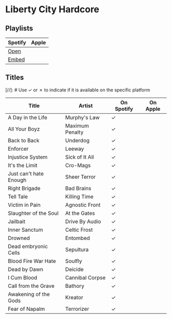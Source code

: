 # Liberty City Hardcore

## Playlists

| Spotify | Apple |
| ------- | ----- |
| [Open](https://open.spotify.com/user/marauderxtreme/playlist/2BlZAh5BnIqbfCiNwPSUNo)
| [Embed](https://embed.spotify.com/?uri=spotify%3Auser%3Amarauderxtreme%3Aplaylist%3A2BlZAh5BnIqbfCiNwPSUNo)

## Titles

[//]: # Use ✓ or ✗ to indicate if it is available on the specific platform

| Title                          | Artist             | On Spotify | On Apple |
| ------------------------------ | ------------------ | ---------- | -------- |
| A Day in the Life              | Murphy's Law       | ✓
| All Your Boyz                  | Maximum Penalty    | ✓
| Back to Back                   | Underdog           | ✓
| Enforcer                       | Leeway             | ✓
| Injustice System               | Sick of It All     | ✓
| It's the Limit                 | Cro-Mags           | ✓
| Just can't hate Enough         | Sheer Terror       | ✓
| Right Brigade                  | Bad Brains         | ✓
| Tell Tale                      | Killing Time       | ✓
| Victim in Pain                 | Agnostic Front     | ✓
| Slaughter of the Soul          | At the Gates       | ✓
| Jailbait                       | Drive By Audio     | ✓
| Inner Sanctum                  | Celtic Frost       | ✓
| Drowned                        | Entombed           | ✓
| Dead embryonic Cells           | Sepultura          | ✓
| Blood Fire War Hate            | Soulfly            | ✓
| Dead by Dawn                   | Deicide            | ✓
| I Cum Blood                    | Cannibal Corpse    | ✓
| Call from the Grave            | Bathory            | ✓
| Awakening of the Gods          | Kreator            | ✓
| Fear of Napalm                 | Terrorizer         | ✓
